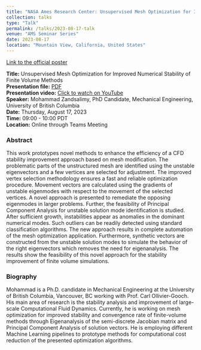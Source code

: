 ```yaml
---
title: "NASA Ames Research Center: Unsupervised Mesh Optimization for Improved Numerical Stability of Finite Volume Methods"
collection: talks
type: "Talk"
permalink: /talks/2023-08-17-talk
venue: "AMS Seminar Series"
date: 2023-08-17
location: "Mountain View, California, United States"
---
```


[Link to the official poster](https://www.nas.nasa.gov/pubs/ams/2023/08-17-23.html)

**Title:** Unsupervised Mesh Optimization for Improved Numerical Stability of Finite Volume Methods \
**Presentation file:** [PDF](https://www.nas.nasa.gov/pubs/ams/2023/08-17-23.html) \
**Presentation video:** [Click to watch on YouTube](https://www.nas.nasa.gov/pubs/ams/2023/08-17-23.html) \
**Speaker:** Mohammad Zandsalimy, PhD Candidate, Mechanical Engineering, University of British Columbia \
**Date:**  Thursday, August 17, 2023 \
**Time:**  09:00 - 10:00 PDT \
**Location:** Online through Teams Meeting

### Abstract
This work prototypes novel methods to enhance the efficiency of a CFD stability improvement approach based on mesh modification. The problematic parts of the unstructured mesh are identified using the unstable eigenvectors and a few vertices are selected for adjustment. The improved vertex selection methodology ensures a fast and reliable optimization procedure. Movement vectors are calculated using the gradients of unstable eigenmodes with respect to the movement of the selected vertices. A novel approach is presented to remediate the opposing eigenmodes in larger problems. Further, the feasibility of Principal Component Analysis for unstable solution mode identification is studied. After sufficient growth, instabilities appear as anomalies in the dominant numerical modes. Such outliers can be readily detected using standard classification algorithms. The new approach results in complete automation of the mesh optimization application. Furthermore, synthetic vectors are constructed from the unstable solution modes to simulate the behavior of the right eigenvectors which removes the need for eigenanalysis. The results show the feasibility of this novel approach for the stability improvement of finite volume simulations.

### Biography
Mohammad is a Ph.D. candidate in Mechanical Engineering at the University of British Columbia, Vancouver, BC working with Prof. Carl Ollivier-Gooch. His main area of research is the stability analysis and improvement of large-scale Computational Fluid Dynamics. Currently, he is working on mesh optimization for improved stability and convergence rate of finite-volume methods through Eigenanalysis of the semi-discrete Jacobian matrix and Principal Component Analysis of solution vectors. He is employing different Machine Learning pipelines to prototype methods for computational cost reduction of the presented optimization algorithms.

